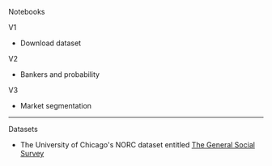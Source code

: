 Notebooks

V1
* Download dataset

V2
* Bankers and probability

V3
* Market segmentation

- - - - 

Datasets

* The University of Chicago's NORC dataset entitled [The General Social Survey](https://gss.norc.org)
